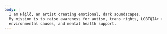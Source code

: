 ```yaml
---
body: |
  I am Hāịlō, an artist creating emotional, dark soundscapes.
  My mission is to raise awareness for autism, trans rights, LGBTQIA+ rights,
  environmental causes, and mental health support.
---
```


